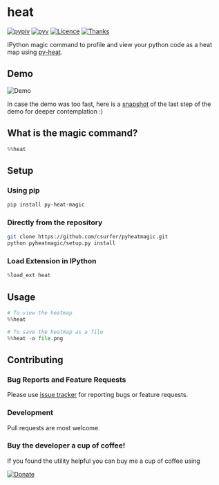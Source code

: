 # heat

[![pypiv](https://img.shields.io/pypi/v/py-heat-magic.svg)](https://pypi.python.org/pypi/py-heat-magic)
[![pyv](https://img.shields.io/pypi/pyversions/py-heat-magic.svg)](https://pypi.python.org/pypi/py-heat-magic)
[![Licence](https://img.shields.io/badge/license-MIT-blue.svg)](https://raw.githubusercontent.com/csurfer/pyheatmagic/master/LICENSE)
[![Thanks](https://img.shields.io/badge/Say%20Thanks-!-1EAEDB.svg)](https://saythanks.io/to/csurfer)

IPython magic command to profile and view your python code as a heat map using [py-heat](https://github.com/csurfer/pyheat).

## Demo

![Demo](http://i.imgur.com/IUtasPH.gif)

In case the demo was too fast, here is a [snapshot](http://i.imgur.com/isxRNV0.png) of the last step of the demo for deeper contemplation :)

## What is the magic command?

```python
%%heat
```

## Setup

### Using pip

```bash
pip install py-heat-magic
```

### Directly from the repository

```bash
git clone https://github.com/csurfer/pyheatmagic.git
python pyheatmagic/setup.py install
```

### Load Extension in IPython

```python
%load_ext heat
```

## Usage

```python
# To view the heatmap
%%heat

# To save the heatmap as a file
%%heat -o file.png
```

## Contributing

### Bug Reports and Feature Requests

Please use [issue tracker](https://github.com/csurfer/pyheatmagic/issues) for reporting bugs or feature requests.

### Development

Pull requests are most welcome.

### Buy the developer a cup of coffee!

If you found the utility helpful you can buy me a cup of coffee using

[![Donate](https://www.paypalobjects.com/webstatic/en_US/i/btn/png/silver-pill-paypal-44px.png)](https://www.paypal.com/cgi-bin/webscr?cmd=_donations&business=3BSBW7D45C4YN&lc=US&currency_code=USD&bn=PP%2dDonationsBF%3abtn_donate_SM%2egif%3aNonHosted)
